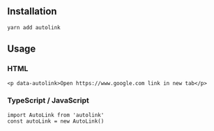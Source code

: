 ## Installation

```
yarn add autolink
```

## Usage

### HTML
```
<p data-autolink>Open https://www.google.com link in new tab</p>
```

### TypeScript / JavaScript
```
import AutoLink from 'autolink'
const autoLink = new AutoLink()
```

